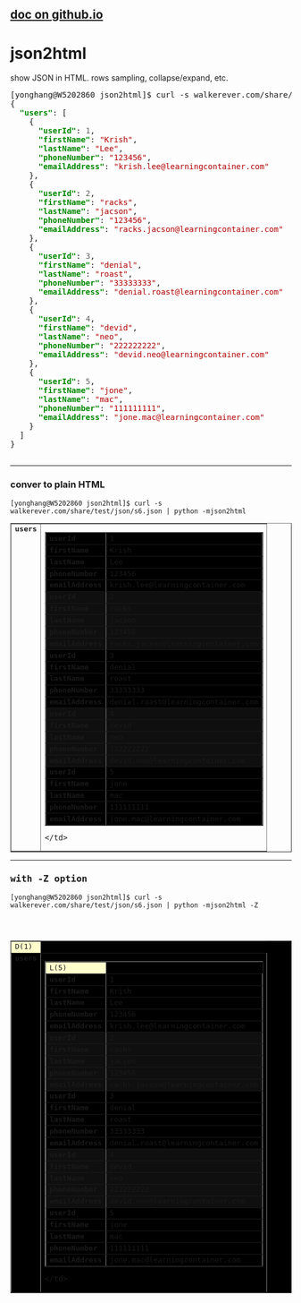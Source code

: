 ## [doc on github.io](https://walkerever.github.io/)


# json2html
show JSON in HTML.  rows sampling, collapse/expand, etc.

<pre>[yonghang@W5202860 json2html]$ curl -s walkerever.com/share/test/json/s6.json | qic
{
  <font color="#008700"><b>&quot;users&quot;</b></font>: [
    {
      <font color="#008700"><b>&quot;userId&quot;</b></font>: <font color="#626262">1</font>,
      <font color="#008700"><b>&quot;firstName&quot;</b></font>: <font color="#AF0000">&quot;Krish&quot;</font>,
      <font color="#008700"><b>&quot;lastName&quot;</b></font>: <font color="#AF0000">&quot;Lee&quot;</font>,
      <font color="#008700"><b>&quot;phoneNumber&quot;</b></font>: <font color="#AF0000">&quot;123456&quot;</font>,
      <font color="#008700"><b>&quot;emailAddress&quot;</b></font>: <font color="#AF0000">&quot;krish.lee@learningcontainer.com&quot;</font>
    },
    {
      <font color="#008700"><b>&quot;userId&quot;</b></font>: <font color="#626262">2</font>,
      <font color="#008700"><b>&quot;firstName&quot;</b></font>: <font color="#AF0000">&quot;racks&quot;</font>,
      <font color="#008700"><b>&quot;lastName&quot;</b></font>: <font color="#AF0000">&quot;jacson&quot;</font>,
      <font color="#008700"><b>&quot;phoneNumber&quot;</b></font>: <font color="#AF0000">&quot;123456&quot;</font>,
      <font color="#008700"><b>&quot;emailAddress&quot;</b></font>: <font color="#AF0000">&quot;racks.jacson@learningcontainer.com&quot;</font>
    },
    {
      <font color="#008700"><b>&quot;userId&quot;</b></font>: <font color="#626262">3</font>,
      <font color="#008700"><b>&quot;firstName&quot;</b></font>: <font color="#AF0000">&quot;denial&quot;</font>,
      <font color="#008700"><b>&quot;lastName&quot;</b></font>: <font color="#AF0000">&quot;roast&quot;</font>,
      <font color="#008700"><b>&quot;phoneNumber&quot;</b></font>: <font color="#AF0000">&quot;33333333&quot;</font>,
      <font color="#008700"><b>&quot;emailAddress&quot;</b></font>: <font color="#AF0000">&quot;denial.roast@learningcontainer.com&quot;</font>
    },
    {
      <font color="#008700"><b>&quot;userId&quot;</b></font>: <font color="#626262">4</font>,
      <font color="#008700"><b>&quot;firstName&quot;</b></font>: <font color="#AF0000">&quot;devid&quot;</font>,
      <font color="#008700"><b>&quot;lastName&quot;</b></font>: <font color="#AF0000">&quot;neo&quot;</font>,
      <font color="#008700"><b>&quot;phoneNumber&quot;</b></font>: <font color="#AF0000">&quot;222222222&quot;</font>,
      <font color="#008700"><b>&quot;emailAddress&quot;</b></font>: <font color="#AF0000">&quot;devid.neo@learningcontainer.com&quot;</font>
    },
    {
      <font color="#008700"><b>&quot;userId&quot;</b></font>: <font color="#626262">5</font>,
      <font color="#008700"><b>&quot;firstName&quot;</b></font>: <font color="#AF0000">&quot;jone&quot;</font>,
      <font color="#008700"><b>&quot;lastName&quot;</b></font>: <font color="#AF0000">&quot;mac&quot;</font>,
      <font color="#008700"><b>&quot;phoneNumber&quot;</b></font>: <font color="#AF0000">&quot;111111111&quot;</font>,
      <font color="#008700"><b>&quot;emailAddress&quot;</b></font>: <font color="#AF0000">&quot;jone.mac@learningcontainer.com&quot;</font>
    }
  ]
}

</pre>

----

###  conver to plain HTML

`[yonghang@W5202860 json2html]$ curl -s walkerever.com/share/test/json/s6.json | python -mjson2html`

<tt>
<table style="border-collapse:collapse;;" border=1 >
<tr class="child-bAyoMJvJfCiuoQyFqPXJ">
<td valign="top"><b>users</b></td>
    <td>
        <table style="border-collapse:collapse;;" border=1 width="100%">
        <tr class="child-cBSfPBIIqxIXwjzFNXOT" style="background-color:#000000">
            <td valign="top"><b>userId</b></td>
            <td>1</td>
        </tr>
        <tr class="child-cBSfPBIIqxIXwjzFNXOT" style="background-color:#000000">
            <td valign="top"><b>firstName</b></td>
            <td>Krish</td>
        </tr>
        <tr class="child-cBSfPBIIqxIXwjzFNXOT" style="background-color:#000000">
            <td valign="top"><b>lastName</b></td>
            <td>Lee</td>
        </tr>
        <tr class="child-cBSfPBIIqxIXwjzFNXOT" style="background-color:#000000">
            <td valign="top"><b>phoneNumber</b></td>
            <td>123456</td>
        </tr>
        <tr class="child-cBSfPBIIqxIXwjzFNXOT" style="background-color:#000000">
            <td valign="top"><b>emailAddress</b></td>
            <td>krish.lee@learningcontainer.com</td>
        </tr>
        <tr class="child-cBSfPBIIqxIXwjzFNXOT" style="background-color:0F0F0F">
            <td valign="top"><b>userId</b></td>
            <td>2</td>
        </tr>
        <tr class="child-cBSfPBIIqxIXwjzFNXOT" style="background-color:0F0F0F">
            <td valign="top"><b>firstName</b></td>
            <td>racks</td>
        </tr>
        <tr class="child-cBSfPBIIqxIXwjzFNXOT" style="background-color:0F0F0F">
            <td valign="top"><b>lastName</b></td>
            <td>jacson</td>
        </tr>
        <tr class="child-cBSfPBIIqxIXwjzFNXOT" style="background-color:0F0F0F">
            <td valign="top"><b>phoneNumber</b></td>
            <td>123456</td>
        </tr>
        <tr class="child-cBSfPBIIqxIXwjzFNXOT" style="background-color:0F0F0F">
            <td valign="top"><b>emailAddress</b></td>
            <td>racks.jacson@learningcontainer.com</td>
        </tr>
        <tr class="child-cBSfPBIIqxIXwjzFNXOT" style="background-color:#000000">
            <td valign="top"><b>userId</b></td>
            <td>3</td>
        </tr>
        <tr class="child-cBSfPBIIqxIXwjzFNXOT" style="background-color:#000000">
            <td valign="top"><b>firstName</b></td>
            <td>denial</td>
        </tr>
        <tr class="child-cBSfPBIIqxIXwjzFNXOT" style="background-color:#000000">
            <td valign="top"><b>lastName</b></td>
            <td>roast</td>
        </tr>
        <tr class="child-cBSfPBIIqxIXwjzFNXOT" style="background-color:#000000">
            <td valign="top"><b>phoneNumber</b></td>
            <td>33333333</td>
        </tr>
        <tr class="child-cBSfPBIIqxIXwjzFNXOT" style="background-color:#000000">
            <td valign="top"><b>emailAddress</b></td>
            <td>denial.roast@learningcontainer.com</td>
        </tr>
        <tr class="child-cBSfPBIIqxIXwjzFNXOT" style="background-color:0F0F0F">
            <td valign="top"><b>userId</b></td>
            <td>4</td>
        </tr>
        <tr class="child-cBSfPBIIqxIXwjzFNXOT" style="background-color:0F0F0F">
            <td valign="top"><b>firstName</b></td>
            <td>devid</td>
        </tr>
        <tr class="child-cBSfPBIIqxIXwjzFNXOT" style="background-color:0F0F0F">
            <td valign="top"><b>lastName</b></td>
            <td>neo</td>
        </tr>
        <tr class="child-cBSfPBIIqxIXwjzFNXOT" style="background-color:0F0F0F">
            <td valign="top"><b>phoneNumber</b></td>
            <td>222222222</td>
        </tr>
        <tr class="child-cBSfPBIIqxIXwjzFNXOT" style="background-color:0F0F0F">
            <td valign="top"><b>emailAddress</b></td>
            <td>devid.neo@learningcontainer.com</td>
        </tr>
        <tr class="child-cBSfPBIIqxIXwjzFNXOT" style="background-color:#000000">
            <td valign="top"><b>userId</b></td>
            <td>5</td>
        </tr>
        <tr class="child-cBSfPBIIqxIXwjzFNXOT" style="background-color:#000000">
            <td valign="top"><b>firstName</b></td>
            <td>jone</td>
        </tr>
        <tr class="child-cBSfPBIIqxIXwjzFNXOT" style="background-color:#000000">
            <td valign="top"><b>lastName</b></td>
            <td>mac</td>
        </tr>
        <tr class="child-cBSfPBIIqxIXwjzFNXOT" style="background-color:#000000">
            <td valign="top"><b>phoneNumber</b></td>
            <td>111111111</td>
        </tr>
        <tr class="child-cBSfPBIIqxIXwjzFNXOT" style="background-color:#000000">
            <td valign="top"><b>emailAddress</b></td>
            <td>jone.mac@learningcontainer.com</td>
        </tr>
        </table>

    </td>
</tr>
</table>


----

### with -Z option

`[yonghang@W5202860 json2html]$ curl -s walkerever.com/share/test/json/s6.json | python -mjson2html -Z`

<header>
<script src="https://code.jquery.com/jquery-3.6.0.min.js"></script> 
<script type="text/javascript"> 
    $(document).ready(function () { 
        $('tr.parent') .css("cursor", "pointer") .attr("title", "Click to expand/collapse") .click(function () { 
            $(this).siblings('.child-' + this.id).toggle(); 
        }); 
        $('tr[@class^=child-]').hide().children('td'); 
    }); 
</script>
</header>

<tt>
<table style="border-collapse:collapse;;" border=1 bgcolor="#000000">
<tr class="parent" id="vsTUnNFtCwPwaGtcoVKZ" title="Click to expand/collapse" style="cursor: pointer;"> <td bgcolor="#FFFFCC">D(1)</td> </tr>
<tr class="child-vsTUnNFtCwPwaGtcoVKZ">
<td valign="top"><b>users</b></td>
    <td>
        <table style="border-collapse:collapse;;" border=1 width="100%">
        <tr class="parent" id="qsqXBwVoGoUUMMmqFbFi" title="Click to expand/collapse" style="cursor: pointer;"> <td bgcolor="#FFFFCC">L(5)</td> </tr>
        <tr class="child-qsqXBwVoGoUUMMmqFbFi" style="background-color:#000000">
            <td valign="top"><b>userId</b></td>
            <td>1</td>
        </tr>
        <tr class="child-qsqXBwVoGoUUMMmqFbFi" style="background-color:#000000">
            <td valign="top"><b>firstName</b></td>
            <td>Krish</td>
        </tr>
        <tr class="child-qsqXBwVoGoUUMMmqFbFi" style="background-color:#000000">
            <td valign="top"><b>lastName</b></td>
            <td>Lee</td>
        </tr>
        <tr class="child-qsqXBwVoGoUUMMmqFbFi" style="background-color:#000000">
            <td valign="top"><b>phoneNumber</b></td>
            <td>123456</td>
        </tr>
        <tr class="child-qsqXBwVoGoUUMMmqFbFi" style="background-color:#000000">
            <td valign="top"><b>emailAddress</b></td>
            <td>krish.lee@learningcontainer.com</td>
        </tr>
        <tr class="child-qsqXBwVoGoUUMMmqFbFi" style="background-color:0F0F0F">
            <td valign="top"><b>userId</b></td>
            <td>2</td>
        </tr>
        <tr class="child-qsqXBwVoGoUUMMmqFbFi" style="background-color:0F0F0F">
            <td valign="top"><b>firstName</b></td>
            <td>racks</td>
        </tr>
        <tr class="child-qsqXBwVoGoUUMMmqFbFi" style="background-color:0F0F0F">
            <td valign="top"><b>lastName</b></td>
            <td>jacson</td>
        </tr>
        <tr class="child-qsqXBwVoGoUUMMmqFbFi" style="background-color:0F0F0F">
            <td valign="top"><b>phoneNumber</b></td>
            <td>123456</td>
        </tr>
        <tr class="child-qsqXBwVoGoUUMMmqFbFi" style="background-color:0F0F0F">
            <td valign="top"><b>emailAddress</b></td>
            <td>racks.jacson@learningcontainer.com</td>
        </tr>
        <tr class="child-qsqXBwVoGoUUMMmqFbFi" style="background-color:#000000">
            <td valign="top"><b>userId</b></td>
            <td>3</td>
        </tr>
        <tr class="child-qsqXBwVoGoUUMMmqFbFi" style="background-color:#000000">
            <td valign="top"><b>firstName</b></td>
            <td>denial</td>
        </tr>
        <tr class="child-qsqXBwVoGoUUMMmqFbFi" style="background-color:#000000">
            <td valign="top"><b>lastName</b></td>
            <td>roast</td>
        </tr>
        <tr class="child-qsqXBwVoGoUUMMmqFbFi" style="background-color:#000000">
            <td valign="top"><b>phoneNumber</b></td>
            <td>33333333</td>
        </tr>
        <tr class="child-qsqXBwVoGoUUMMmqFbFi" style="background-color:#000000">
            <td valign="top"><b>emailAddress</b></td>
            <td>denial.roast@learningcontainer.com</td>
        </tr>
        <tr class="child-qsqXBwVoGoUUMMmqFbFi" style="background-color:0F0F0F">
            <td valign="top"><b>userId</b></td>
            <td>4</td>
        </tr>
        <tr class="child-qsqXBwVoGoUUMMmqFbFi" style="background-color:0F0F0F">
            <td valign="top"><b>firstName</b></td>
            <td>devid</td>
        </tr>
        <tr class="child-qsqXBwVoGoUUMMmqFbFi" style="background-color:0F0F0F">
            <td valign="top"><b>lastName</b></td>
            <td>neo</td>
        </tr>
        <tr class="child-qsqXBwVoGoUUMMmqFbFi" style="background-color:0F0F0F">
            <td valign="top"><b>phoneNumber</b></td>
            <td>222222222</td>
        </tr>
        <tr class="child-qsqXBwVoGoUUMMmqFbFi" style="background-color:0F0F0F">
            <td valign="top"><b>emailAddress</b></td>
            <td>devid.neo@learningcontainer.com</td>
        </tr>
        <tr class="child-qsqXBwVoGoUUMMmqFbFi" style="background-color:#000000">
            <td valign="top"><b>userId</b></td>
            <td>5</td>
        </tr>
        <tr class="child-qsqXBwVoGoUUMMmqFbFi" style="background-color:#000000">
            <td valign="top"><b>firstName</b></td>
            <td>jone</td>
        </tr>
        <tr class="child-qsqXBwVoGoUUMMmqFbFi" style="background-color:#000000">
            <td valign="top"><b>lastName</b></td>
            <td>mac</td>
        </tr>
        <tr class="child-qsqXBwVoGoUUMMmqFbFi" style="background-color:#000000">
            <td valign="top"><b>phoneNumber</b></td>
            <td>111111111</td>
        </tr>
        <tr class="child-qsqXBwVoGoUUMMmqFbFi" style="background-color:#000000">
            <td valign="top"><b>emailAddress</b></td>
            <td>jone.mac@learningcontainer.com</td>
        </tr>
        </table>

    </td>
</tr>
</table>
